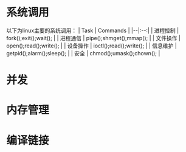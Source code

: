 # 系统调用
  以下为linux主要的系统调用：
  | Task  | Commands |
  |--|:--:|
  | 进程控制  | fork();exit();wait(); |
  | 进程通信  | pipe();shmget();mmap(); |
  | 文件操作  | open();read();write();  |
  | 设备操作  | ioctl();read();write(); |
  | 信息维护  | getpid();alarm();sleep(); |
  | 安全  | chmod();umask();chown();  |
# 并发
# 内存管理
# 编译链接
